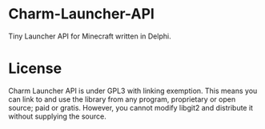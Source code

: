 Charm-Launcher-API
==================

Tiny Launcher API for Minecraft written in Delphi.




License
=======

Charm Launcher API is under GPL3 with linking exemption. This means you can link to and use the library from any program, proprietary or open source; paid or gratis. However, you cannot modify libgit2 and distribute it without supplying the source.
